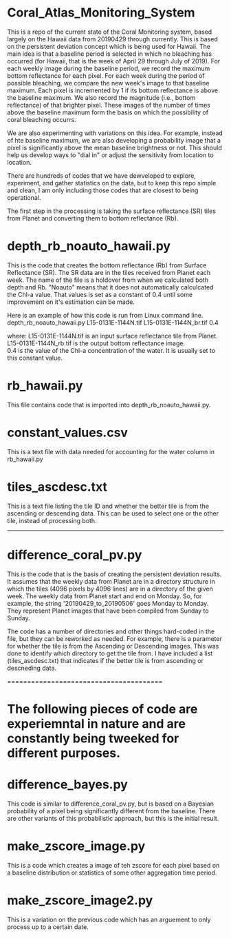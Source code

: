 # Coral_Atlas_Monitoring_System
This is a repo of the current state of the Coral Monitoring system, based largely on the Hawaii data from 20190429 through currently.
This is based on the persistent deviation concept which is being used for Hawaii.  The main idea is that a baseline period is selected in which no bleaching has occurred (for Hawaii, that is the week of April 29 through July of 2019).  For each weekly image during the baseline period, we record the maximum bottom reflectance for each pixel.  For each week during the period of possible bleaching, we compare the new week's image to that baseline maximum.  Each pixel is incremented by 1 if its bottom reflectance is above the baseline maximum.  We also record the magnitude (i.e., bottom reflectance) of that brighter pixel.  These images of the number of times above the baseline maximum form the basis on which the possibility of coral bleaching occurrs.

We are also experimenting with variations on this idea.  For example, instead of hte baseline maximum, we are also developing a probability image that a pixel is significantly above the mean baseline brightness or not.  This should help us develop ways to "dial in" or adjust the sensitivity from location to location.

There are hundreds of codes that we have dewveloped to explore, experiment, and gather statistics on the data, but to keep this repo simple and clean, I am only including those codes that are closest to being operational.

The first step in the processing is taking the surface reflectance (SR) tiles from Planet and converting them to bottom reflectance (Rb).

# depth_rb_noauto_hawaii.py
This is the code that creates the bottom reflectance (Rb) from Surface Reflectance (SR).  The SR data are in the tiles received from Planet each week.  The name of the file is a holdover from when we calculated both depth and Rb.  "Noauto" means that it does not automatically calculcated the Chl-a value.  That values is set as a constant of 0.4 until some improvement on it's estimation can be made.

Here is an example of how this code is run from Linux command line.
  depth_rb_noauto_hawaii.py L15-0131E-1144N.tif L15-0131E-1144N_br.tif 0.4
  
where: L15-0131E-1144N.tif is an input surface reflectance tile from Planet.
       L15-0131E-1144N_rb.tif is the output bottom reflectance image.  
       0.4 is the value of the Chl-a concentration of the water.  It is usually set to this constant value.

# rb_hawaii.py
This file contains code that is imported into depth_rb_noauto_hawaii.py.

# constant_values.csv
This is a text file with data needed for accounting for the water column in rb_hawaii.py

# tiles_ascdesc.txt
This is a text file listing the tile ID and whether the better tile is from the ascending or descending data.  This can be used to select one or the other tile, instead of processing both.

--------------------------------

# difference_coral_pv.py
This is the code that is the basis of creating the persistent deviation results.  It assumes that the weekly data from Planet are in a directory structure in which the tiles (4096 pixels by 4096 lines) are in a directory of the given week.  The weekly data from Planet start and end on Monday.  So, for example, the string '20190429_to_20190506' goes Monday to Monday.  They represent Planet images that have been compiled from Sunday to Sunday.

The code has a number of directories and other things hard-coded in the file, but they can be reworked as needed.  For example, there is a parameter for whether the tile is from the Ascending or Descending images.  This was done to identify which directory to get the tile from.  I have included a list (tiles_ascdesc.txt) that indicates if the better tile is from ascending or descneding data.

=======================================

# The following pieces of code are experiemntal in nature and are constantly being tweeked for different purposes.
# difference_bayes.py
This code is similar to difference_coral_pv.py, but is based on a Bayesian probability of a pixel being significantly different from the baseline.  There are other variants of this probabilistic approach, but this is the initial result.

# make_zscore_image.py
This is a code which creates a image of teh zscore for each pixel based on a baseline distribution or statistics of some other aggregation time period.

# make_zscore_image2.py
This is a variation on the previous code which has an arguement to only process up to a certain date.
